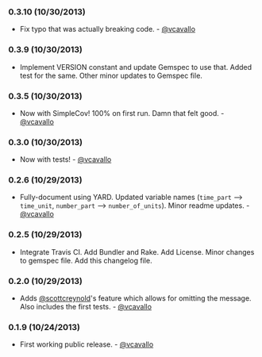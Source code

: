 ### 0.3.10 (10/30/2013)

- Fix typo that was actually breaking code. - [@vcavallo](http://github.com/vcavallo)

### 0.3.9 (10/30/2013)

- Implement VERSION constant and update Gemspec to use that. Added test for the same. Other minor updates to Gemspec file.

### 0.3.5 (10/30/2013)

- Now with SimpleCov! 100% on first run. Damn that felt good. - [@vcavallo](http://github.com/vcavallo)

### 0.3.0 (10/30/2013)

- Now with tests! - [@vcavallo](http://github.com/vcavallo)

### 0.2.6 (10/29/2013)

- Fully-document using YARD. Updated variable names (`time_part` --> `time_unit`, `number_part` --> `number_of_units`). Minor readme updates. - [@vcavallo](http://github.com/vcavallo)

### 0.2.5 (10/29/2013)
 
* Integrate Travis CI. Add Bundler and Rake. Add License. Minor changes to gemspec file. Add this changelog file.

### 0.2.0 (10/29/2013)

- Adds [@scottcreynold](https://github.com/scottcreynolds)'s feature which allows for omitting the message. Also includes the first tests. - [@vcavallo](http://github.com/vcavallo)

### 0.1.9 (10/24/2013)

- First working public release. - [@vcavallo](http://github.com/vcavallo)